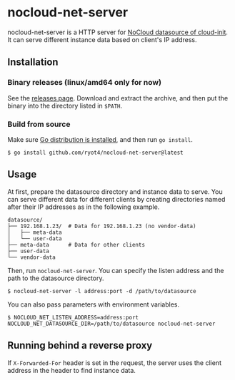 # nocloud-net-server

nocloud-net-server is a HTTP server for [NoCloud datasource of cloud-init](https://cloudinit.readthedocs.io/en/latest/topics/datasources/nocloud.html).
It can serve different instance data based on client's IP address.

## Installation

### Binary releases (linux/amd64 only for now)

See the [releases page](https://github.com/ryot4/nocloud-net-server/releases).
Download and extract the archive, and then put the binary into the directory listed in `$PATH`.

### Build from source

Make sure [Go distribution is installed](https://golang.org/doc/install), and then run `go install`.

    $ go install github.com/ryot4/nocloud-net-server@latest

## Usage

At first, prepare the datasource directory and instance data to serve.
You can serve different data for different clients by creating directories named after their IP addresses as in the following example.

    datasource/
    ├── 192.168.1.23/  # Data for 192.168.1.23 (no vendor-data)
    │   ├── meta-data
    │   └── user-data
    ├── meta-data      # Data for other clients
    ├── user-data
    └── vendor-data

Then, run `nocloud-net-server`. You can specify the listen address and the path to the datasource directory.

    $ nocloud-net-server -l address:port -d /path/to/datasource

You can also pass parameters with environment variables.

    $ NOCLOUD_NET_LISTEN_ADDRESS=address:port NOCLOUD_NET_DATASOURCE_DIR=/path/to/datasource nocloud-net-server

## Running behind a reverse proxy

If `X-Forwarded-For` header is set in the request, the server uses the client address in the header to find instance data.
